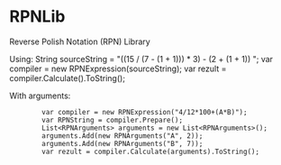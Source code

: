 # RPNLib
Reverse Polish Notation (RPN) Library

Using:
			String sourceString = "((15 / (7 - (1 + 1))) * 3) - (2 + (1 + 1)) ";
            var compiler = new RPNExpression(sourceString);
            var rezult = compiler.Calculate().ToString();

With arguments: 

            var compiler = new RPNExpression("4/12*100+(A*B)");
            var RPNString = compiler.Prepare();
            List<RPNArguments> arguments = new List<RPNArguments>();
            arguments.Add(new RPNArguments("A", 2));
            arguments.Add(new RPNArguments("B", 7));
            var rezult = compiler.Calculate(arguments).ToString();
